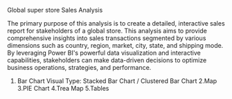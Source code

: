Global super store Sales Analysis

The primary purpose of this analysis is to create a detailed, interactive sales report for stakeholders of a global store. This analysis aims to provide comprehensive insights into sales transactions segmented by various dimensions such as country, region, market, city, state, and shipping mode. By leveraging Power BI's powerful data visualization and interactive capabilities, stakeholders can make data-driven decisions to optimize business operations, strategies, and performance.


1. Bar Chart
   Visual Type: Stacked Bar Chart / Clustered Bar Chart
2.Map
3.PIE Chart
4.Trea Map
5.Tables
